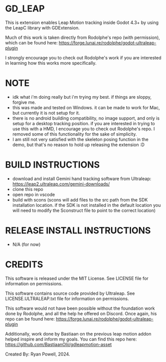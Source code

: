 # GD_LEAP
This is extension enables Leap Motion tracking inside Godot 4.3+ by using the LeapC library with GDExtension.

Much of this work is taken directly from Rodolphe's repo (with permission), which can be found here: https://forge.lunai.re/rodolphe/godot-ultraleap-plugin

I strongly encourage you to check out Rodolphe's work if you are interested in learning how this works more specifically.

# NOTE
- idk what i'm doing really but i'm trying my best. if things are sloppy, forgive me.
- this was made and tested on Windows. it can be made to work for Mac, but currently it is not setup for it.
- there is no android building compatibility, no image support, and only is setup for a desktop tracking position. if you are interested in trying to use this with a HMD, I encourage you to check out Rodolphe's repo. I removed some of this functionality for the sake of simplicity.
- I am still not very satisfied with the skeleton posing function in the demo, but that's no reason to hold up releasing the extension :D
  
# BUILD INSTRUCTIONS
- download and install Gemini hand tracking software from Ultraleap: https://leap2.ultraleap.com/gemini-downloads/
- clone this repo
- open repo in vscode
- build with scons (scons will add files to the src path from the SDK installation location. if the SDK is not installed in the default location you will need to modify the Sconstruct file to point to the correct location)

# RELEASE INSTALL INSTRUCTIONS
- N/A (for now)

# CREDITS
This software is released under the MIT License. See LICENSE file for information on permissions.

This software contains source code provided by Ultraleap. See LICENSE.ULTRALEAP.txt file for information on permissions.

This software would not have been possible without the foundation work done by Rodolphe, and all the help he offered on Discord. Once again, his repo can be found here: https://forge.lunai.re/rodolphe/godot-ultraleap-plugin

Additionally, work done by Bastiaan on the previous leap motion addon helped inspire and inform my goals. You can find this repo here: https://github.com/BastiaanOlij/gdleapmotion-asset

Created By: Ryan Powell, 2024.
